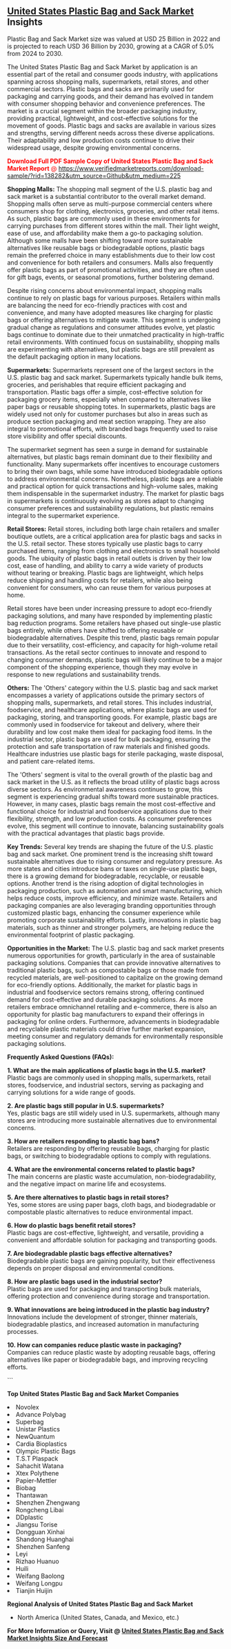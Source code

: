 <h2><a href="https://www.verifiedmarketreports.com/download-sample/?rid=138282&amp;utm_source=Github&amp;utm_medium=225" target="_blank">United States Plastic Bag and Sack Market</a> Insights</h2><p>Plastic Bag and Sack Market size was valued at USD 25 Billion in 2022 and is projected to reach USD 36 Billion by 2030, growing at a CAGR of 5.0% from 2024 to 2030.</p><p> <p>The United States Plastic Bag and Sack Market by application is an essential part of the retail and consumer goods industry, with applications spanning across shopping malls, supermarkets, retail stores, and other commercial sectors. Plastic bags and sacks are primarily used for packaging and carrying goods, and their demand has evolved in tandem with consumer shopping behavior and convenience preferences. The market is a crucial segment within the broader packaging industry, providing practical, lightweight, and cost-effective solutions for the movement of goods. Plastic bags and sacks are available in various sizes and strengths, serving different needs across these diverse applications. Their adaptability and low production costs continue to drive their widespread usage, despite growing environmental concerns. <p><span class=""><span style="color: #ff0000;"><strong>Download Full PDF Sample Copy of United States Plastic Bag and Sack Market Report</strong> @ </span><a href="https://www.verifiedmarketreports.com/download-sample/?rid=138282&amp;utm_source=Github&amp;utm_medium=225" target="_blank">https://www.verifiedmarketreports.com/download-sample/?rid=138282&amp;utm_source=Github&amp;utm_medium=225</a></span></p></p> <p><strong>Shopping Malls:</strong> The shopping mall segment of the U.S. plastic bag and sack market is a substantial contributor to the overall market demand. Shopping malls often serve as multi-purpose commercial centers where consumers shop for clothing, electronics, groceries, and other retail items. As such, plastic bags are commonly used in these environments for carrying purchases from different stores within the mall. Their light weight, ease of use, and affordability make them a go-to packaging solution. Although some malls have been shifting toward more sustainable alternatives like reusable bags or biodegradable options, plastic bags remain the preferred choice in many establishments due to their low cost and convenience for both retailers and consumers. Malls also frequently offer plastic bags as part of promotional activities, and they are often used for gift bags, events, or seasonal promotions, further bolstering demand. <p>Despite rising concerns about environmental impact, shopping malls continue to rely on plastic bags for various purposes. Retailers within malls are balancing the need for eco-friendly practices with cost and convenience, and many have adopted measures like charging for plastic bags or offering alternatives to mitigate waste. This segment is undergoing gradual change as regulations and consumer attitudes evolve, yet plastic bags continue to dominate due to their unmatched practicality in high-traffic retail environments. With continued focus on sustainability, shopping malls are experimenting with alternatives, but plastic bags are still prevalent as the default packaging option in many locations.</p> <p><strong>Supermarkets:</strong> Supermarkets represent one of the largest sectors in the U.S. plastic bag and sack market. Supermarkets typically handle bulk items, groceries, and perishables that require efficient packaging and transportation. Plastic bags offer a simple, cost-effective solution for packaging grocery items, especially when compared to alternatives like paper bags or reusable shopping totes. In supermarkets, plastic bags are widely used not only for customer purchases but also in areas such as produce section packaging and meat section wrapping. They are also integral to promotional efforts, with branded bags frequently used to raise store visibility and offer special discounts. <p>The supermarket segment has seen a surge in demand for sustainable alternatives, but plastic bags remain dominant due to their flexibility and functionality. Many supermarkets offer incentives to encourage customers to bring their own bags, while some have introduced biodegradable options to address environmental concerns. Nonetheless, plastic bags are a reliable and practical option for quick transactions and high-volume sales, making them indispensable in the supermarket industry. The market for plastic bags in supermarkets is continuously evolving as stores adapt to changing consumer preferences and sustainability regulations, but plastic remains integral to the supermarket experience.</p> <p><strong>Retail Stores:</strong> Retail stores, including both large chain retailers and smaller boutique outlets, are a critical application area for plastic bags and sacks in the U.S. retail sector. These stores typically use plastic bags to carry purchased items, ranging from clothing and electronics to small household goods. The ubiquity of plastic bags in retail outlets is driven by their low cost, ease of handling, and ability to carry a wide variety of products without tearing or breaking. Plastic bags are lightweight, which helps reduce shipping and handling costs for retailers, while also being convenient for consumers, who can reuse them for various purposes at home. <p>Retail stores have been under increasing pressure to adopt eco-friendly packaging solutions, and many have responded by implementing plastic bag reduction programs. Some retailers have phased out single-use plastic bags entirely, while others have shifted to offering reusable or biodegradable alternatives. Despite this trend, plastic bags remain popular due to their versatility, cost-efficiency, and capacity for high-volume retail transactions. As the retail sector continues to innovate and respond to changing consumer demands, plastic bags will likely continue to be a major component of the shopping experience, though they may evolve in response to new regulations and sustainability trends.</p> <p><strong>Others:</strong> The 'Others' category within the U.S. plastic bag and sack market encompasses a variety of applications outside the primary sectors of shopping malls, supermarkets, and retail stores. This includes industrial, foodservice, and healthcare applications, where plastic bags are used for packaging, storing, and transporting goods. For example, plastic bags are commonly used in foodservice for takeout and delivery, where their durability and low cost make them ideal for packaging food items. In the industrial sector, plastic bags are used for bulk packaging, ensuring the protection and safe transportation of raw materials and finished goods. Healthcare industries use plastic bags for sterile packaging, waste disposal, and patient care-related items. <p>The 'Others' segment is vital to the overall growth of the plastic bag and sack market in the U.S. as it reflects the broad utility of plastic bags across diverse sectors. As environmental awareness continues to grow, this segment is experiencing gradual shifts toward more sustainable practices. However, in many cases, plastic bags remain the most cost-effective and functional choice for industrial and foodservice applications due to their flexibility, strength, and low production costs. As consumer preferences evolve, this segment will continue to innovate, balancing sustainability goals with the practical advantages that plastic bags provide.</p> <p><strong>Key Trends:</strong> Several key trends are shaping the future of the U.S. plastic bag and sack market. One prominent trend is the increasing shift toward sustainable alternatives due to rising consumer and regulatory pressure. As more states and cities introduce bans or taxes on single-use plastic bags, there is a growing demand for biodegradable, recyclable, or reusable options. Another trend is the rising adoption of digital technologies in packaging production, such as automation and smart manufacturing, which helps reduce costs, improve efficiency, and minimize waste. Retailers and packaging companies are also leveraging branding opportunities through customized plastic bags, enhancing the consumer experience while promoting corporate sustainability efforts. Lastly, innovations in plastic bag materials, such as thinner and stronger polymers, are helping reduce the environmental footprint of plastic packaging. <p><strong>Opportunities in the Market:</strong> The U.S. plastic bag and sack market presents numerous opportunities for growth, particularly in the area of sustainable packaging solutions. Companies that can provide innovative alternatives to traditional plastic bags, such as compostable bags or those made from recycled materials, are well-positioned to capitalize on the growing demand for eco-friendly options. Additionally, the market for plastic bags in industrial and foodservice sectors remains strong, offering continued demand for cost-effective and durable packaging solutions. As more retailers embrace omnichannel retailing and e-commerce, there is also an opportunity for plastic bag manufacturers to expand their offerings in packaging for online orders. Furthermore, advancements in biodegradable and recyclable plastic materials could drive further market expansion, meeting consumer and regulatory demands for environmentally responsible packaging solutions.</p> <p><strong>Frequently Asked Questions (FAQs):</strong></p> <p><strong>1. What are the main applications of plastic bags in the U.S. market?</strong><br> Plastic bags are commonly used in shopping malls, supermarkets, retail stores, foodservice, and industrial sectors, serving as packaging and carrying solutions for a wide range of goods.</p> <p><strong>2. Are plastic bags still popular in U.S. supermarkets?</strong><br> Yes, plastic bags are still widely used in U.S. supermarkets, although many stores are introducing more sustainable alternatives due to environmental concerns.</p> <p><strong>3. How are retailers responding to plastic bag bans?</strong><br> Retailers are responding by offering reusable bags, charging for plastic bags, or switching to biodegradable options to comply with regulations.</p> <p><strong>4. What are the environmental concerns related to plastic bags?</strong><br> The main concerns are plastic waste accumulation, non-biodegradability, and the negative impact on marine life and ecosystems.</p> <p><strong>5. Are there alternatives to plastic bags in retail stores?</strong><br> Yes, some stores are using paper bags, cloth bags, and biodegradable or compostable plastic alternatives to reduce environmental impact.</p> <p><strong>6. How do plastic bags benefit retail stores?</strong><br> Plastic bags are cost-effective, lightweight, and versatile, providing a convenient and affordable solution for packaging and transporting goods.</p> <p><strong>7. Are biodegradable plastic bags effective alternatives?</strong><br> Biodegradable plastic bags are gaining popularity, but their effectiveness depends on proper disposal and environmental conditions.</p> <p><strong>8. How are plastic bags used in the industrial sector?</strong><br> Plastic bags are used for packaging and transporting bulk materials, offering protection and convenience during storage and transportation.</p> <p><strong>9. What innovations are being introduced in the plastic bag industry?</strong><br> Innovations include the development of stronger, thinner materials, biodegradable plastics, and increased automation in manufacturing processes.</p> <p><strong>10. How can companies reduce plastic waste in packaging?</strong><br> Companies can reduce plastic waste by adopting reusable bags, offering alternatives like paper or biodegradable bags, and improving recycling efforts.</p> ```</p><p><strong>Top United States Plastic Bag and Sack Market Companies</strong></p><div data-test-id=""><p><li>Novolex</li><li> Advance Polybag</li><li> Superbag</li><li> Unistar Plastics</li><li> NewQuantum</li><li> Cardia Bioplastics</li><li> Olympic Plastic Bags</li><li> T.S.T Plaspack</li><li> Sahachit Watana</li><li> Xtex Polythene</li><li> Papier-Mettler</li><li> Biobag</li><li> Thantawan</li><li> Shenzhen Zhengwang</li><li> Rongcheng Libai</li><li> DDplastic</li><li> Jiangsu Torise</li><li> Dongguan Xinhai</li><li> Shandong Huanghai</li><li> Shenzhen Sanfeng</li><li> Leyi</li><li> Rizhao Huanuo</li><li> Huili</li><li> Weifang Baolong</li><li> Weifang Longpu</li><li> Tianjin Huijin</li></p><div><strong>Regional Analysis of&nbsp;United States Plastic Bag and Sack Market</strong></div><ul><li dir="ltr"><p dir="ltr">North America&nbsp;(United States, Canada, and Mexico, etc.)</p></li></ul><p><strong>For More Information or Query, Visit @&nbsp;</strong><strong><a href="https://www.verifiedmarketreports.com/product/global-plastic-bag-and-sack-market-report-2019-competitive-landscape-trends-and-opportunities/?utm_source=Github&amp;utm_medium=225" target="_blank">United States Plastic Bag and Sack Market Insights Size And Forecast</a></strong></p></div>
